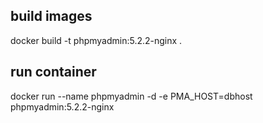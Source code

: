 ## build images
docker build -t phpmyadmin:5.2.2-nginx .

## run container
docker run --name phpmyadmin -d -e PMA_HOST=dbhost phpmyadmin:5.2.2-nginx
